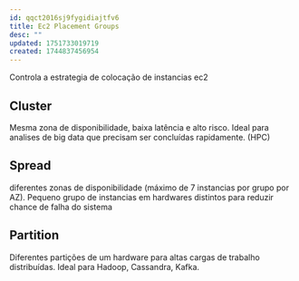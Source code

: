 ```yaml
---
id: qqct2016sj9fygidiajtfv6
title: Ec2 Placement Groups
desc: ""
updated: 1751733019719
created: 1744837456954
---
```


Controla a estrategia de colocação de instancias ec2

## Cluster

Mesma zona de disponibilidade, baixa latência e alto risco. Ideal para analises de big data que precisam ser concluídas rapidamente. (HPC)

## Spread

diferentes zonas de disponibilidade (máximo de 7 instancias por grupo por AZ). Pequeno grupo de instancias em hardwares distintos para reduzir chance de falha do sistema

## Partition

Diferentes partições de um hardware para altas cargas de trabalho distribuídas. Ideal para Hadoop, Cassandra, Kafka.

